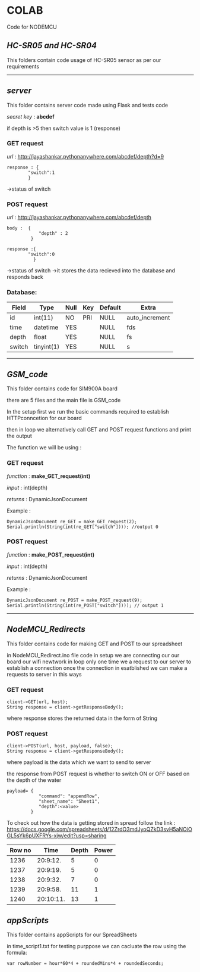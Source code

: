 # COLAB
Code for NODEMCU
## *HC-SR05 and HC-SR04* 
This folders contain code usage of HC-SR05 sensor as per our requirements

---
## *server*
This folder contains server code made using Flask and tests code 


*secret key* : **abcdef**

if depth is >5 then switch value is 1 (response)
### GET request
*url* : http://jayashankar.pythonanywhere.com/abcdef/depth?d=9

	response : {
   			"switch":1
   		    } 
		
->status of switch


### POST request
*url* : http://jayashankar.pythonanywhere.com/abcdef/depth

    body :  {
                "depth" : 2
             }
    
    response :{
    		"switch":0
              } 

->status of switch 
->it stores the data recieved into the database and responds back
    
### Database:

|Field  | Type  | Null   | Key  |Default   |Extra |
|---|---|---|---|---| ---|
 id     | int(11)    | NO   | PRI | NULL    | auto_increment |
| time   | datetime   | YES  |     | NULL    |         fds       |
| depth  | float      | YES  |     | NULL    |        fs        |
| switch | tinyint(1) | YES  |     | NULL    |        s        |

---

## *GSM_code*
This folder contains code for SIM900A board

there are 5 files and the main file is GSM_code 

In the setup first we run the basic commands required to establish HTTPconncetion for our board

then in loop we alternatively call GET and POST request functions and print the output

The function we will be using :

### GET request
*function* : **make_GET_request(int)**

*input* : int(depth)

*returns* : DynamicJsonDocument

Example :

    DynamicJsonDocument re_GET = make_GET_request(2);
    Serial.println(String(int(re_GET["switch"]))); //output 0

### POST request
*function* : **make_POST_request(int)**

*input* : int(depth)

*returns* : DynamicJsonDocument

Example :

    DynamicJsonDocument re_POST = make_POST_request(9);
    Serial.println(String(int(re_POST["switch"]))); // output 1


 ---
## *NodeMCU_Redirects*
This folder contains code for making GET and POST to our spreadsheet

in NodeMCU_Redirect.ino file code
in setup we are connecting our our board our wifi newtwork
in loop only one time we a request to our server to establish a connection 
once the connection in esatblished we can make a requests to server in this ways

### GET request

    client->GET(url, host);
    String response = client->getResponseBody();
where response stores the returned data in the form of String

### POST request

    client->POST(url, host, payload, false);
    String response = client->getResponseBody();   
where payload is the data which we want to send to server

the response from POST request is whether to switch ON or OFF based on the depth of the water

    payload= {
                "command": "appendRow",
                "sheet_name": "Sheet1", 
                "depth":<value> 
             }
To check out how the data is getting stored in spread follow the link : https://docs.google.com/spreadsheets/d/12ZrdO3mdJyoQZkD3svH5aNOiOGL5sYk6pUXFRYs-xjw/edit?usp=sharing

				
Row no | Time | Depth | Power	
------ | ---- | ----- | -----
1236 |	20:9:12. |	5 |	0	
1237 | 	20:9:19. |	5 |	0	
1238 |	20:9:32. |	7 |	0	
1239 |	20:9:58. |	11 | 1	
1240 |	20:10:11. |	13 | 1	



## *appScripts*
This folder contains  appScripts for our SpreadSheets

in time_script1.txt  for testing purppose we can cacluate the row using the formula:

    var rowNumber = hour*60*4 + roundedMins*4 + roundedSeconds;
